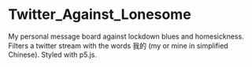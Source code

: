 # Twitter_Against_Lonesome

My personal message board against lockdown blues and homesickness. Filters a twitter stream with the words 我的 (my or mine in simplified Chinese). Styled with p5.js.  
